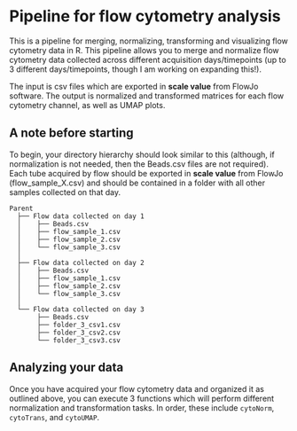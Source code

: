 # Pipeline for flow cytometry analysis

This is a pipeline for merging, normalizing, transforming and visualizing flow cytometry data in R. This pipeline allows you to merge and normalize flow cytometry data collected across different acquisition days/timepoints (up to 3 different days/timepoints, though I am working on expanding this!). 

The input is csv files which are exported in **scale value** from FlowJo software. The output is normalized and transformed matrices for each flow cytometry channel, as well as UMAP plots.


## A note before starting

To begin, your directory hierarchy should look similar to this (although, if normalization is not needed, then the Beads.csv files are not required). Each tube acquired by flow should be exported in **scale value** from FlowJo (flow_sample_X.csv) and should be contained in a folder with all other samples collected on that day.


```
Parent 
  ├── Flow data collected on day 1
  │    ├── Beads.csv
  │    ├── flow_sample_1.csv
  │    ├── flow_sample_2.csv
  │    └── flow_sample_3.csv
  │
  ├── Flow data collected on day 2
  │    ├── Beads.csv
  │    ├── flow_sample_1.csv
  │    ├── flow_sample_2.csv
  │    └── flow_sample_3.csv
  │
  └── Flow data collected on day 3 
       ├── Beads.csv
       ├── folder_3_csv1.csv
       ├── folder_3_csv2.csv
       └── folder_3_csv3.csv
```


## Analyzing your data 

Once you have acquired your flow cytometry data and organized it as outlined above, you can execute 3 functions which will perform different normalization and transformation tasks. In order, these include ```cytoNorm```, ```cytoTrans```, and ```cytoUMAP```. 


